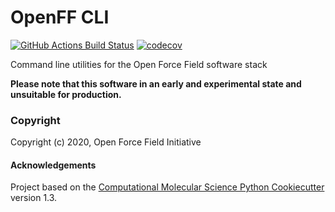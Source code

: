 OpenFF CLI
==============================
[//]: # (Badges)
[![GitHub Actions Build Status](https://github.com/openforcefield/openff-cli/workflows/ci/badge.svg)](https://github.com/openforcefield/openff-cli/actions?query=branch%3Amaster+workflow%3Aci)
[![codecov](https://codecov.io/gh/openforcefield/openff-cli/branch/master/graph/badge.svg)](https://codecov.io/gh/openforcefield/openff-cli/branch/master)


Command line utilities for the Open Force Field software stack

**Please note that this software in an early and experimental state and unsuitable for production.**

### Copyright

Copyright (c) 2020, Open Force Field Initiative


#### Acknowledgements
 
Project based on the 
[Computational Molecular Science Python Cookiecutter](https://github.com/molssi/cookiecutter-cms) version 1.3.
